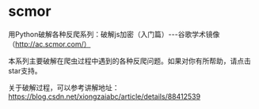 # scmor
用Python破解各种反爬系列：破解js加密（入门篇）---谷歌学术镜像（http://ac.scmor.com/）

本系列主要破解在爬虫过程中遇到的各种反爬问题。如果对你有所帮助，请点击star支持。

关于破解过程，可以参考讲解地址：https://blog.csdn.net/xiongzaiabc/article/details/88412539
